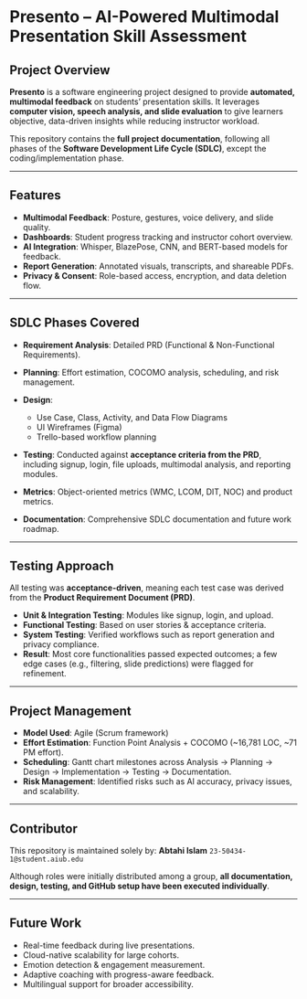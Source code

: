 # Presento – AI-Powered Multimodal Presentation Skill Assessment

## Project Overview

**Presento** is a software engineering project designed to provide **automated, multimodal feedback** on students’ presentation skills.
It leverages **computer vision, speech analysis, and slide evaluation** to give learners objective, data-driven insights while reducing instructor workload.

This repository contains the **full project documentation**, following all phases of the **Software Development Life Cycle (SDLC)**, except the coding/implementation phase.

---

## Features

* **Multimodal Feedback**: Posture, gestures, voice delivery, and slide quality.
* **Dashboards**: Student progress tracking and instructor cohort overview.
* **AI Integration**: Whisper, BlazePose, CNN, and BERT-based models for feedback.
* **Report Generation**: Annotated visuals, transcripts, and shareable PDFs.
* **Privacy & Consent**: Role-based access, encryption, and data deletion flow.

---

## SDLC Phases Covered

* **Requirement Analysis**: Detailed PRD (Functional & Non-Functional Requirements).
* **Planning**: Effort estimation, COCOMO analysis, scheduling, and risk management.
* **Design**:

  * Use Case, Class, Activity, and Data Flow Diagrams
  * UI Wireframes (Figma)
  * Trello-based workflow planning
* **Testing**: Conducted against **acceptance criteria from the PRD**, including signup, login, file uploads, multimodal analysis, and reporting modules.
* **Metrics**: Object-oriented metrics (WMC, LCOM, DIT, NOC) and product metrics.
* **Documentation**: Comprehensive SDLC documentation and future work roadmap.

---

## Testing Approach

All testing was **acceptance-driven**, meaning each test case was derived from the **Product Requirement Document (PRD)**.

* **Unit & Integration Testing**: Modules like signup, login, and upload.
* **Functional Testing**: Based on user stories & acceptance criteria.
* **System Testing**: Verified workflows such as report generation and privacy compliance.
* **Result**: Most core functionalities passed expected outcomes; a few edge cases (e.g., filtering, slide predictions) were flagged for refinement.

---

## Project Management

* **Model Used**: Agile (Scrum framework)
* **Effort Estimation**: Function Point Analysis + COCOMO (\~16,781 LOC, \~71 PM effort).
* **Scheduling**: Gantt chart milestones across Analysis → Planning → Design → Implementation → Testing → Documentation.
* **Risk Management**: Identified risks such as AI accuracy, privacy issues, and scalability.

---

## Contributor

This repository is maintained solely by:
**Abtahi Islam**
`23-50434-1@student.aiub.edu`

Although roles were initially distributed among a group, **all documentation, design, testing, and GitHub setup have been executed individually**.

---

## Future Work

* Real-time feedback during live presentations.
* Cloud-native scalability for large cohorts.
* Emotion detection & engagement measurement.
* Adaptive coaching with progress-aware feedback.
* Multilingual support for broader accessibility.

